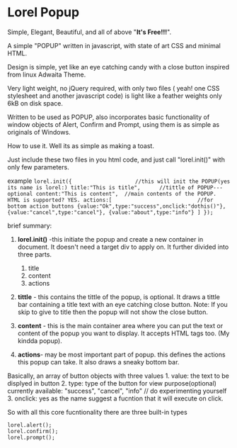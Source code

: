 # Lorel Popup
Simple, Elegant, Beautiful, and all of above "**It's Free!!!**".

A simple "POPUP" written in javascript, with state of art CSS and minimal HTML.

Design is simple, yet like an eye catching candy with a close button inspired from linux Adwaita Theme.

Very light weight, no jQuery required, with only two files ( yeah! one CSS stylesheet and another javascript code) is light like a feather weights only 6kB on disk space.

Written to be used as POPUP, also incorporates basic functionality of window objects of Alert, Confirm and Prompt, using them is as simple as originals of Windows.

How to use it. Well its as simple as making a toast.

Just include these two files in you html code, and just call "lorel.init()" with only few parameters.

example
	```
	lorel.init({					//this will init the POPUP(yes its name is lorel:)
		title:"This is title",		//tittle of POPUP--- optional
		content:"This is content",	//main contents of the POPUP. HTML is supported? YES.
		actions:[							//for bottom action buttons
			{value:"Ok",type:"success",onclick:"dothis()"},	
			{value:"cancel",type:"cancel"},
			{value:"about",type:"info"}
		]
	});
	```

brief summary:
1. **lorel.init()** -this initiate the popup and create a new container in document. It doesn't need a target div to apply on. It further divided into three parts.
	1. title
	2. content
	3. actions
2. **tittle** - this contains the tittle of the popup, is optional. It draws a tittle bar containing a title text with an eye catching close button.
	Note: If you skip to give to title then the popup will not show the close button.
3. **content** - this is the main container area where you can put the text or content of the popup you want to display. It accepts HTML tags too. (My kindda popup).

4. **actions**- may be most important part of popup. this defines the actions this popup can take. It also draws a sneaky bottom bar.

Basically, an array of button objects with three values
	1. value: the text to be displyed in button
	2. type: type of the button for view purpose(optional) currently available: "success", "cancel", "info"		// do experimenting yourself
	3. onclick: yes as the name suggest a fucntion that it will execute on click.
		
		
		
So with all this core fucntionality there are three built-in types

	lorel.alert();
	lorel.confirm();
	lorel.prompt();














